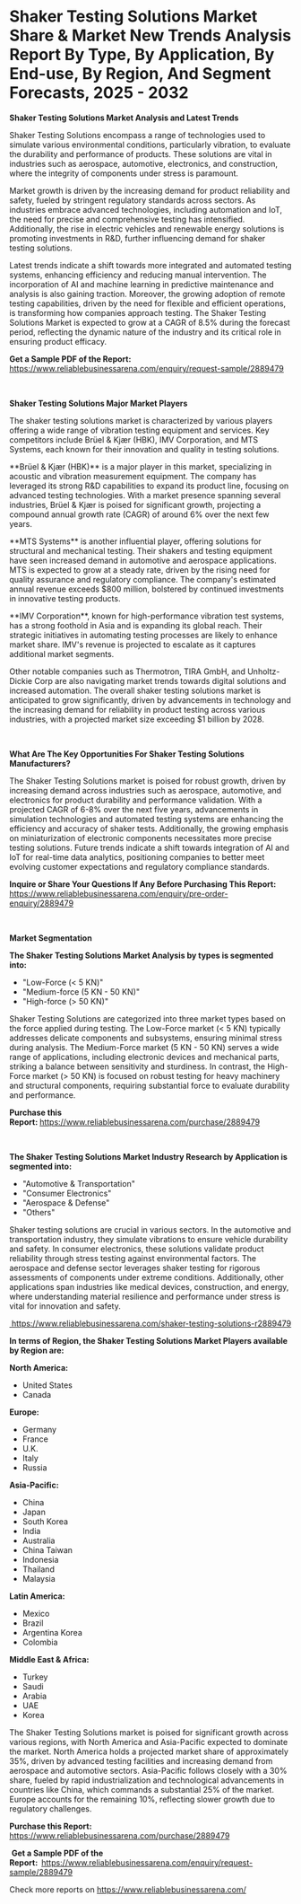 <p><h1>Shaker Testing Solutions Market Share & Market New Trends Analysis Report By Type, By Application, By End-use, By Region, And Segment Forecasts, 2025 - 2032</h1></p><p><strong>Shaker Testing Solutions Market Analysis and Latest Trends</strong></p>
<p><p>Shaker Testing Solutions encompass a range of technologies used to simulate various environmental conditions, particularly vibration, to evaluate the durability and performance of products. These solutions are vital in industries such as aerospace, automotive, electronics, and construction, where the integrity of components under stress is paramount. </p><p>Market growth is driven by the increasing demand for product reliability and safety, fueled by stringent regulatory standards across sectors. As industries embrace advanced technologies, including automation and IoT, the need for precise and comprehensive testing has intensified. Additionally, the rise in electric vehicles and renewable energy solutions is promoting investments in R&D, further influencing demand for shaker testing solutions.</p><p>Latest trends indicate a shift towards more integrated and automated testing systems, enhancing efficiency and reducing manual intervention. The incorporation of AI and machine learning in predictive maintenance and analysis is also gaining traction. Moreover, the growing adoption of remote testing capabilities, driven by the need for flexible and efficient operations, is transforming how companies approach testing. The Shaker Testing Solutions Market is expected to grow at a CAGR of 8.5% during the forecast period, reflecting the dynamic nature of the industry and its critical role in ensuring product efficacy.</p></p>
<p><strong>Get a Sample PDF of the Report:&nbsp;</strong> <a href="https://www.reliablebusinessarena.com/enquiry/request-sample/2889479?utm_campaign=2819&utm_medium=2&utm_source=Github&utm_content=ia&utm_term=14032025&utm_id=shaker-testing-solutions">https://www.reliablebusinessarena.com/enquiry/request-sample/2889479</a></p>
<p>&nbsp;</p>
<p><strong>Shaker Testing Solutions Major Market Players</strong></p>
<p><p>The shaker testing solutions market is characterized by various players offering a wide range of vibration testing equipment and services. Key competitors include Brüel & Kjær (HBK), IMV Corporation, and MTS Systems, each known for their innovation and quality in testing solutions.</p><p>**Brüel & Kjær (HBK)** is a major player in this market, specializing in acoustic and vibration measurement equipment. The company has leveraged its strong R&D capabilities to expand its product line, focusing on advanced testing technologies. With a market presence spanning several industries, Brüel & Kjær is poised for significant growth, projecting a compound annual growth rate (CAGR) of around 6% over the next few years.</p><p>**MTS Systems** is another influential player, offering solutions for structural and mechanical testing. Their shakers and testing equipment have seen increased demand in automotive and aerospace applications. MTS is expected to grow at a steady rate, driven by the rising need for quality assurance and regulatory compliance. The company's estimated annual revenue exceeds $800 million, bolstered by continued investments in innovative testing products.</p><p>**IMV Corporation**, known for high-performance vibration test systems, has a strong foothold in Asia and is expanding its global reach. Their strategic initiatives in automating testing processes are likely to enhance market share. IMV's revenue is projected to escalate as it captures additional market segments.</p><p>Other notable companies such as Thermotron, TIRA GmbH, and Unholtz-Dickie Corp are also navigating market trends towards digital solutions and increased automation. The overall shaker testing solutions market is anticipated to grow significantly, driven by advancements in technology and the increasing demand for reliability in product testing across various industries, with a projected market size exceeding $1 billion by 2028.</p></p>
<p>&nbsp;</p>
<p><strong>What Are The Key Opportunities For Shaker Testing Solutions Manufacturers?</strong></p>
<p><p>The Shaker Testing Solutions market is poised for robust growth, driven by increasing demand across industries such as aerospace, automotive, and electronics for product durability and performance validation. With a projected CAGR of 6-8% over the next five years, advancements in simulation technologies and automated testing systems are enhancing the efficiency and accuracy of shaker tests. Additionally, the growing emphasis on miniaturization of electronic components necessitates more precise testing solutions. Future trends indicate a shift towards integration of AI and IoT for real-time data analytics, positioning companies to better meet evolving customer expectations and regulatory compliance standards.</p></p>
<p><strong>Inquire or Share Your Questions If Any Before Purchasing This Report:</strong> <a href="https://www.reliablebusinessarena.com/enquiry/pre-order-enquiry/2889479?utm_campaign=2819&utm_medium=2&utm_source=Github&utm_content=ia&utm_term=14032025&utm_id=shaker-testing-solutions">https://www.reliablebusinessarena.com/enquiry/pre-order-enquiry/2889479</a></p>
<p>&nbsp;</p>
<p><strong>Market Segmentation</strong></p>
<p><strong>The Shaker Testing Solutions Market Analysis by types is segmented into:</strong></p>
<p><ul><li>"Low-Force (< 5 KN)"</li><li>"Medium-force (5 KN - 50 KN)"</li><li>"High-force (> 50 KN)"</li></ul></p>
<p><p>Shaker Testing Solutions are categorized into three market types based on the force applied during testing. The Low-Force market (< 5 KN) typically addresses delicate components and subsystems, ensuring minimal stress during analysis. The Medium-Force market (5 KN - 50 KN) serves a wide range of applications, including electronic devices and mechanical parts, striking a balance between sensitivity and sturdiness. In contrast, the High-Force market (> 50 KN) is focused on robust testing for heavy machinery and structural components, requiring substantial force to evaluate durability and performance.</p></p>
<p><strong>Purchase this Report:&nbsp;</strong><a href="https://www.reliablebusinessarena.com/purchase/2889479?utm_campaign=2819&utm_medium=2&utm_source=Github&utm_content=ia&utm_term=14032025&utm_id=shaker-testing-solutions">https://www.reliablebusinessarena.com/purchase/2889479</a></p>
<p>&nbsp;</p>
<p><strong>The Shaker Testing Solutions Market Industry Research by Application is segmented into:</strong></p>
<p><ul><li>"Automotive & Transportation"</li><li>"Consumer Electronics"</li><li>"Aerospace & Defense"</li><li>"Others"</li></ul></p>
<p><p>Shaker testing solutions are crucial in various sectors. In the automotive and transportation industry, they simulate vibrations to ensure vehicle durability and safety. In consumer electronics, these solutions validate product reliability through stress testing against environmental factors. The aerospace and defense sector leverages shaker testing for rigorous assessments of components under extreme conditions. Additionally, other applications span industries like medical devices, construction, and energy, where understanding material resilience and performance under stress is vital for innovation and safety.</p></p>
<p><a href="https://www.reliablebusinessarena.com/shaker-testing-solutions-r2889479?utm_campaign=2819&utm_medium=2&utm_source=Github&utm_content=ia&utm_term=14032025&utm_id=shaker-testing-solutions">&nbsp;https://www.reliablebusinessarena.com/shaker-testing-solutions-r2889479</a></p>
<p><strong>In terms of Region, the Shaker Testing Solutions Market Players available by Region are:</strong></p>
<p>
    <p> <strong> North America: </strong>
        <ul>
            <li>United States</li>
            <li>Canada</li>
        </ul>
        </p> 
    <p> <strong> Europe: </strong>
        <ul>
            <li>Germany</li>
            <li>France</li>
            <li>U.K.</li>
            <li>Italy</li>
            <li>Russia</li>
        </ul>
        </p> 
    <p> <strong> Asia-Pacific: </strong>
        <ul>
            <li>China</li>
            <li>Japan</li>
            <li>South Korea</li>
            <li>India</li>
            <li>Australia</li>
            <li>China Taiwan</li>
            <li>Indonesia</li>
            <li>Thailand</li>
            <li>Malaysia</li>
        </ul>
        </p> 
    <p> <strong> Latin America: </strong>
        <ul>
            <li>Mexico</li>
            <li>Brazil</li>
            <li>Argentina Korea</li>
            <li>Colombia</li>
        </ul>
        </p> 
    <p> <strong> Middle East & Africa: </strong>
        <ul>
            <li>Turkey</li>
            <li>Saudi</li>
            <li>Arabia</li>
            <li>UAE</li>
            <li>Korea</li>
        </ul>
    </p>
    </p>
<p><p>The Shaker Testing Solutions market is poised for significant growth across various regions, with North America and Asia-Pacific expected to dominate the market. North America holds a projected market share of approximately 35%, driven by advanced testing facilities and increasing demand from aerospace and automotive sectors. Asia-Pacific follows closely with a 30% share, fueled by rapid industrialization and technological advancements in countries like China, which commands a substantial 25% of the market. Europe accounts for the remaining 10%, reflecting slower growth due to regulatory challenges.</p></p>
<p><strong>Purchase this Report: </strong><a href="https://www.reliablebusinessarena.com/purchase/2889479?utm_campaign=2819&utm_medium=2&utm_source=Github&utm_content=ia&utm_term=14032025&utm_id=shaker-testing-solutions">https://www.reliablebusinessarena.com/purchase/2889479</a></p>
<p>&nbsp;<strong>Get a Sample PDF of the Report:&nbsp;&nbsp;</strong><a href="https://www.reliablebusinessarena.com/enquiry/request-sample/2889479?utm_campaign=2819&utm_medium=2&utm_source=Github&utm_content=ia&utm_term=14032025&utm_id=shaker-testing-solutions">https://www.reliablebusinessarena.com/enquiry/request-sample/2889479</a></p>
<p><strong></strong></p>
<p>Check more reports on <a href="https://www.reliablebusinessarena.com/?utm_campaign=2819&utm_medium=2&utm_source=Github&utm_content=ia&utm_term=14032025&utm_id=shaker-testing-solutions">https://www.reliablebusinessarena.com/</a></p>